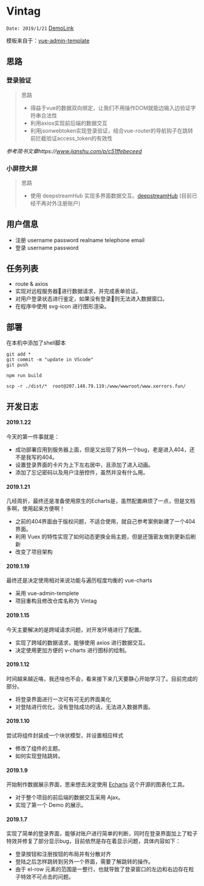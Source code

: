 # Vintag 
`Date: 2019/1/21`
[DemoLink](http://www.xerrors.fun)

模板来自于：[vue-admin-template](https://github.com/PanJiaChen/vue-admin-template/tree/master/src)

## 思路

### 登录验证
> 思路
> - 得益于vue的数据双向绑定，让我们不用操作DOM就能边输入边验证字符串合法性
> - 利用axios实现前后端的数据交互
> - 利用jsonwebtoken实现登录验证，结合vue-router的导航钩子在跳转前拦截验证access_token的有效性

*参考简书文章https://www.jianshu.com/p/c51ffebeceed*

### 小屏控大屏
> 思路
> - 使用 deepstreamHub 实现多界面数据交互。[deepstreamHub](https://deepstreamhub.com/tutorials/getting-started/vuejs/) (目前已经不再对外注册账户)

## 用户信息
- 注册
    username
    password
    realname
    telephone
    email
- 登录
    username
    password

## 任务列表
- route & axios
- 实现对远程服务器进行数据请求，并完成表单验证。
- 对用户登录状态进行鉴定，如果没有登录则无法进入数据窗口。
- 在程序中使用 svg-icon 进行图形渲染。

## 部署
在本机中添加了shell脚本
```shell
git add *
git commit -m "update in VScode"
git push

npm run build

scp -r ./dist/*  root@207.148.79.119:/www/wwwroot/www.xerrors.fun/
```
## 开发日志
#### 2019.1.22
今天的第一件事就是：
- 成功部署应用到服务器上面，但是又出现了另外一个bug，老是进入404，还不是我写的404。
- 设置登录界面的卡片为上下左右居中，且添加了进入动画。
- 添加了忘记密码以及用户注册控件，虽然并没有什么用。

#### 2019.1.21
几经周折，最终还是准备使用原生的Echarts是，虽然配置麻烦了一点，但是文档多啊，使用起来方便啊！
- 之前的404界面由于版权问题，不适合使用，就自己参考案例新建了一个404界面。
- 利用 Vuex 的特性实现了如何动态更换全局主题，但是还饿密友做到更新后刷新
- 改变了项目架构

#### 2019.1.19
最终还是决定使用相对来说功能与遍历程度均衡的 vue-charts
- 采用 vue-admin-templete
- 项目重构且修改仓库名称为 Vintag

#### 2019.1.15
今天主要解决的是跨域请求问题，对开发环境进行了配置。
- 实现了跨域的数据请求，能够使用 axios 进行数据交互。
- 决定使用更加方便的 v-charts 进行图标的绘制。 

#### 2019.1.12
时间越来越近咯，我还啥也不会，看来接下来几天要静心开始学习了。目前完成的部分。
- 将登录界面进行一次可有可无的界面美化
- 对登陆进行优化，没有登陆成功的话，无法进入数据界面。

#### 2019.1.10
尝试将组件封装成一个块状模型，并设置相应样式
- 修改了组件的主题。
- 如何实现登陆跳转。

#### 2019.1.9
开始制作数据展示界面，思来想去决定使用 [Echarts](https://echarts.baidu.com/) 这个开源的图表化工具。
- 对于整个项目的前后端的数据交互采用 Ajax。
- 实现了第一个 Demo 的展示。

#### 2019.1.7
实现了简单的登录界面，能够对账户进行简单的判断，同时在登录界面加上了粒子特效并修复了部分显示bug，目前依然是存在着显示问题，具体内容如下：
- 登录按钮和注册按钮的布局并有分散对齐
- 登陆之后怎样跳转到另外一个界面，需要了解跳转的操作。
- 由于 el-row 元素的范围是一整行，也就导致了登录窗口的左边和右边存在粒子特效不可点击的问题。

